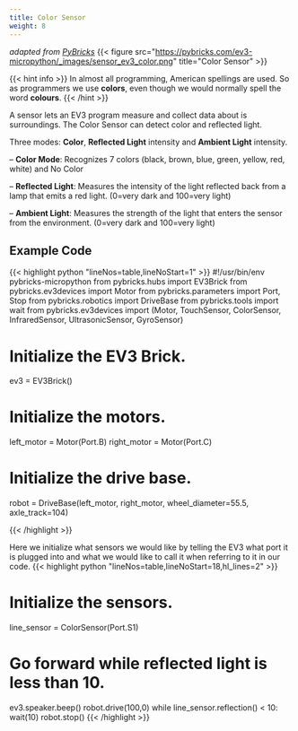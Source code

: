```yaml
---
title: Color Sensor
weight: 8
---
```

*adapted from [PyBricks](https://docs.pybricks.com/en/stable/robotics.html)*
{{< figure src="https://pybricks.com/ev3-micropython/_images/sensor_ev3_color.png" title="Color Sensor" >}}

{{< hint info >}}
In almost all programming, American spellings are used. So as programmers we use **colors**, even though we would normally spell the word **colours**.
{{< /hint >}}

A sensor lets an EV3 program measure and collect data about is surroundings. The Color Sensor can detect color and reflected light.

Three modes: **Color**, **Reflected Light** intensity and **Ambient Light** intensity.

– **Color Mode**: Recognizes 7 colors (black, brown, blue, green, yellow, red, white) and No Color

– **Reflected Light**: Measures the intensity of the light reflected back from a lamp that emits a red light. (0=very dark and 100=very light)

– **Ambient Light**: Measures the strength of the light that enters the sensor from the environment. (0=very dark and 100=very light)

## Example Code
{{< highlight python "lineNos=table,lineNoStart=1" >}}
#!/usr/bin/env pybricks-micropython
from pybricks.hubs import EV3Brick
from pybricks.ev3devices import Motor
from pybricks.parameters import Port, Stop
from pybricks.robotics import DriveBase
from pybricks.tools import wait
from pybricks.ev3devices import (Motor, TouchSensor, ColorSensor, InfraredSensor, UltrasonicSensor, GyroSensor)

# Initialize the EV3 Brick.
ev3 = EV3Brick()

# Initialize the motors.
left_motor = Motor(Port.B)
right_motor = Motor(Port.C)

# Initialize the drive base.
robot = DriveBase(left_motor, right_motor, wheel_diameter=55.5, axle_track=104)

{{< /highlight >}}

Here we initialize what sensors we would like by telling the EV3 what port it is plugged into and what we would like to call it when referring to it in our code.
{{< highlight python "lineNos=table,lineNoStart=18,hl_lines=2" >}}
# Initialize the sensors.
line_sensor = ColorSensor(Port.S1)

# Go forward while reflected light is less than 10.
ev3.speaker.beep()
robot.drive(100,0)
while line_sensor.reflection() < 10:
    wait(10)
robot.stop()
{{< /highlight >}}